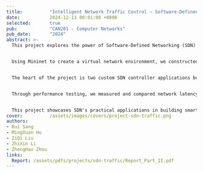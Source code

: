 ```yaml
---
title:          "Intelligent Network Traffic Control – Software-Defined Networking"
date:           2024-12-13 00:01:00 +0800
selected:       true
pub:            "CAN201 - Computer Networks"
pub_date:       "2024"
abstract: >-
  This project explores the power of Software-Defined Networking (SDN) by building an intelligent traffic control system that can dynamically redirect network flows. In modern cloud infrastructure and data centers, the ability to programmatically control how data travels through networks is crucial for optimizing performance, balancing loads, and ensuring service reliability.


  Using Mininet to create a virtual network environment, we constructed a realistic topology with a client, two servers, and an SDN-enabled switch. This setup simulates real-world scenarios where multiple servers handle user requests and traffic needs intelligent routing decisions.


  The heart of the project is two custom SDN controller applications built with the Ryu framework. The first implements standard forwarding where traffic flows directly to its intended destination. The second demonstrates intelligent redirection, where the controller can transparently route traffic to an alternative server based on programmable logic—useful for scenarios like load balancing when one server becomes overloaded, or failover when a primary server goes down.


  Through performance testing, we measured and compared network latency under both modes, revealing the tradeoffs between direct routing and intelligent redirection. The results provide insights into how SDN can optimize network performance while maintaining the flexibility to adapt to changing conditions.


  This project showcases SDN's practical applications in building smarter, more adaptable networks. Beyond the technical implementation, it demonstrates understanding of how network architecture decisions impact user experience and system reliability—knowledge directly applicable to designing modern cloud services and distributed systems.
cover:          /assets/images/covers/project-sdn-traffic.png
authors:
- Rui Sang
- MingXuan Hu
- ZiQi Liu
- ZhiXin Li
- ZhengHao Zhou
links:
  Report: /assets/pdfs/projects/sdn-traffic/Report_Part_II.pdf
---
```


